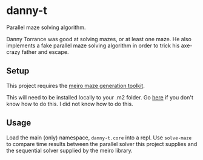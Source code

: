 # danny-t
Parallel maze solving algorithm.

Danny Torrance was good at solving mazes, or at least one maze. He also implements
a fake parallel maze solving algorithm in order to trick his axe-crazy father and
escape.

## Setup
This project requires the [meiro maze generation toolkit](https://github.com/defndaines/meiro).

This will need to be installed locally to your .m2 folder. Go [here](https://stackoverflow.com/questions/36675246/how-to-use-a-local-repository-for-a-clojure-library-during-initial-development) if you don't know how to do this. I did not know how to do this.

## Usage
Load the main (only) namespace, `danny-t.core` into a repl.
Use `solve-maze` to compare time results between the parallel solver this project supplies
and the sequential solver supplied by the meiro library.

